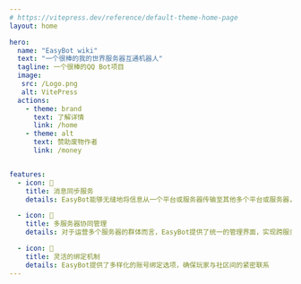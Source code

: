 ```yaml
---
# https://vitepress.dev/reference/default-theme-home-page
layout: home

hero:
  name: "EasyBot wiki"
  text: "一个很棒的我的世界服务器互通机器人"
  tagline: 一个很棒的QQ Bot项目
  image:
   src: /Logo.png
   alt: VitePress
  actions:
    - theme: brand
      text: 了解详情
      link: /home
    - theme: alt
      text: 赞助废物作者
      link: /money


features:
  - icon: 📧
    title: 消息同步服务
    details: EasyBot能够无缝地将信息从一个平台或服务器传输至其他多个平台或服务器，实现跨平台的即时通讯

  - icon: 🔗
    title: 多服务器协同管理
    details: 对于运营多个服务器的群体而言，EasyBot提供了统一的管理界面，实现跨服务器的高效协调

  - icon: 🔐
    title: 灵活的绑定机制
    details: EasyBot提供了多样化的账号绑定选项，确保玩家与社区间的紧密联系
---
```

